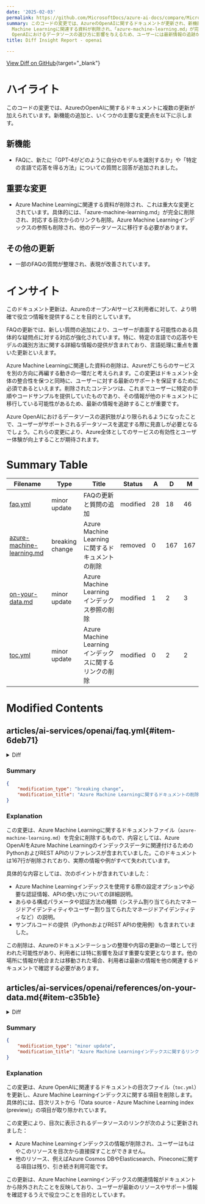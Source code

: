 ```yaml
---
date: '2025-02-03'
permalink: https://github.com/MicrosoftDocs/azure-ai-docs/compare/MicrosoftDocs:5c1bed9...MicrosoftDocs:83a6833
summary: このコードの変更では、AzureのOpenAIに関するドキュメントが更新され、新機能の追加と重要な変更が行われました。新機能として、FAQに「GPT-4がどのように自分のモデルを識別するか」や「特定の言語で応答を得る方法」についての質問と回答が追加されました。一方、Azure
  Machine Learningに関連する資料が削除され、「azure-machine-learning.md」が完全に排除され、目次からのリンクや関連するインデックスの参照も削除されました。また、一部のFAQが整理され、表現が改善されています。この更新は、ユーザーに対してより明確で役立つ情報を提供することを目指しています。特に、Azure
  OpenAIにおけるデータソースの選び方に影響を与えるため、ユーザーには最新情報の追跡が重要です。全体として、Azureのサービスの有効性とユーザー体験の向上が期待されています。
title: Diff Insight Report - openai

---
```


[View Diff on GitHub](https://github.com/MicrosoftDocs/azure-ai-docs/compare/MicrosoftDocs:5c1bed9...MicrosoftDocs:83a6833){target="_blank"}

# ハイライト

このコードの変更では、AzureのOpenAIに関するドキュメントに複数の更新が加えられています。新機能の追加と、いくつかの主要な変更点を以下に示します。

## 新機能

- FAQに、新たに「GPT-4がどのように自分のモデルを識別するか」や「特定の言語で応答を得る方法」についての質問と回答が追加されました。

## 重要な変更

- Azure Machine Learningに関連する資料が削除され、これは重大な変更とされています。具体的には、「azure-machine-learning.md」が完全に削除され、対応する目次からのリンクも削除。Azure Machine Learningインデックスの参照も削除され、他のデータソースに移行する必要があります。

## その他の更新

- 一部のFAQの質問が整理され、表現が改善されています。

# インサイト

このドキュメント更新は、AzureのオープンAIサービス利用者に対して、より明確で役立つ情報を提供することを目的としています。

FAQの更新では、新しい質問の追加により、ユーザーが直面する可能性のある具体的な疑問点に対する対応が強化されています。特に、特定の言語での応答やモデルの識別方法に関する詳細な情報の提供が含まれており、言語処理に重点を置いた更新といえます。

Azure Machine Learningに関連した資料の削除は、Azureがこちらのサービスを別の方向に再編する動きの一環だと考えられます。この変更はドキュメント全体の整合性を保つと同時に、ユーザーに対する最新のサポートを保証するために必須であるといえます。削除されたコンテンツは、これまでユーザーに特定の手順やコードサンプルを提供していたものであり、その情報が他のドキュメントに移行している可能性があるため、最新の情報を追跡することが重要です。

Azure OpenAIにおけるデータソースの選択肢がより限られるようになったことで、ユーザーがサポートされるデータソースを選定する際に見直しが必要となるでしょう。これらの変更により、Azure全体としてのサービスの有効性とユーザー体験が向上することが期待されます。

# Summary Table
|  Filename  | Type |    Title    | Status | A  | D  | M  |
|------------|------|-------------|--------|----|----|----|
| [faq.yml](#item-6deb71) | minor update | FAQの更新と質問の追加 | modified | 28 | 18 | 46 | 
| [azure-machine-learning.md](#item-940a2b) | breaking change | Azure Machine Learningに関するドキュメントの削除 | removed | 0 | 167 | 167 | 
| [on-your-data.md](#item-c35b1e) | minor update | Azure Machine Learningインデックス参照の削除 | modified | 1 | 2 | 3 | 
| [toc.yml](#item-c945af) | minor update | Azure Machine Learningインデックスに関するリンクの削除 | modified | 0 | 2 | 2 | 


# Modified Contents
## articles/ai-services/openai/faq.yml{#item-6deb71}

<details>
<summary>Diff</summary>
````diff
@@ -64,22 +64,7 @@ sections:
           Where can I read about better ways to use Azure OpenAI to get the responses I want from the service?
         answer: | 
           Check out our [introduction to prompt engineering](./concepts/prompt-engineering.md). While these models are powerful, their behavior is also very sensitive to the prompts they receive from the user. This makes prompt construction an important skill to develop. After you've completed the introduction, check out our article on [system messages](./concepts/advanced-prompt-engineering.md).
-      - question: |
-          My guest account has been given access to an Azure OpenAI resource, but I'm unable to access that resource in the Azure AI Foundry portal. How do I enable access?
-        answer: | 
-          This is expected behavior when using the default sign-in experience for the [Azure AI Foundry](https://ai.azure.com).
-          
-          To access Azure AI Foundry from a guest account that has been granted access to an Azure OpenAI resource:
-          
-          1. Open a private browser session and then navigate to [https://ai.azure.com](https://ai.azure.com).
-          2. Rather than immediately entering your guest account credentials instead select `Sign-in options` 
-          3. Now select **Sign in to an organization** 
-          4. Enter the domain name of the organization that granted your guest account access to the Azure OpenAI resource. 
-          5. Now sign-in with your guest account credentials. 
-          
-          You should now be able to access the resource via the Azure AI Foundry portal.
-          
-          Alternatively if you're signed into the [Azure portal](https://portal.azure.com) from the Azure OpenAI resource's Overview pane you can select **Go to Azure AI Foundry** to automatically sign in with the appropriate organizational context.   
+      
       - question: |
           When I ask GPT-4 which model it's running, it tells me it's running GPT-3. Why does this happen?
         answer: | 
@@ -95,6 +80,15 @@ sections:
 
           To learn more about how GPT models are trained and work we recommend watching [Andrej Karpathy's talk from Build 2023 on the state of GPT](https://www.youtube.com/watch?v=bZQun8Y4L2A).
       
+      - question: |
+          How can I get the model to respond in a specific language?
+        answer: | 
+          Ensure that your prompt is clear and specific about the language requirement. If the issue persists, consider adding more context or rephrasing the prompt to reinforce the language instruction.
+
+          Example prompts:
+          * "Please respond in English and only in English."
+          * "Answer the following question in English: What is the weather like in Fresno?"
+          
       - question: |
           I asked the model when its knowledge cutoff is and it gave me a different answer than what is on the Azure OpenAI model's page. Why does this happen?
         answer:
@@ -121,7 +115,7 @@ sections:
           We noticed charges associated with API calls that failed to complete with status code 400. Why are failed API calls generating a charge? 
         answer:
           If the service performs processing, you will be charged even if the status code is not successful (not 200).
-          Common examples of this are, a 400 error due to a content filter or input limit, or a 408 error due to a timeout. Charges will also occur when a `status 200` is received with a `finish_reason` of `content_filter`.
+          Common examples of this are, a 400 error due to a content filter or input limit, or a 408 error due to a time-out. Charges will also occur when a `status 200` is received with a `finish_reason` of `content_filter`.
           In this case the prompt did not have any issues, but the completion generated by the model was detected to violate the content filtering rules, which result in the completion being filtered. 
 
           If the service doesn't perform processing, you won't be charged.
@@ -132,7 +126,23 @@ sections:
           How do I get access to Azure OpenAI? 
         answer: |
           A Limited Access registration form is not required to access most Azure OpenAI models. Learn more on the [Azure OpenAI Limited Access page](/legal/cognitive-services/openai/limited-access?context=/azure/ai-services/openai/context/context).
-
+      - question: |
+          My guest account has been given access to an Azure OpenAI resource, but I'm unable to access that resource in the Azure AI Foundry portal. How do I enable access?
+        answer: | 
+          This is expected behavior when using the default sign-in experience for the [Azure AI Foundry](https://ai.azure.com).
+          
+          To access Azure AI Foundry from a guest account that has been granted access to an Azure OpenAI resource:
+          
+          1. Open a private browser session and then navigate to [https://ai.azure.com](https://ai.azure.com).
+          2. Rather than immediately entering your guest account credentials instead select `Sign-in options` 
+          3. Now select **Sign in to an organization** 
+          4. Enter the domain name of the organization that granted your guest account access to the Azure OpenAI resource. 
+          5. Now sign-in with your guest account credentials. 
+          
+          You should now be able to access the resource via the Azure AI Foundry portal.
+          
+          Alternatively if you're signed into the [Azure portal](https://portal.azure.com) from the Azure OpenAI resource's Overview pane you can select **Go to Azure AI Foundry** to automatically sign in with the appropriate organizational context.   
+  
   - name: Learning more and where to ask questions
     questions:
       - question: |
````
</details>

### Summary

```json
{
    "modification_type": "minor update",
    "modification_title": "FAQの更新と質問の追加"
}
```

### Explanation
このコードの変更は、OpenAIに関するFAQ（よくある質問）のYAMLファイルを更新するものであり、いくつかの新しい質問と回答の追加がなされています。追加された内容には、モデルがどのように特定の言語で応答できるかについての情報と、ゲストアカウントがAzure AI Foundryポータルへのアクセスを有効にする方法が含まれています。また、いくつかの既存の質問が整理され、回答の表現が改善されています。

具体的には、以下の内容が変更されています：
1. 「GPT-4がどのように自分のモデルを識別するか」に関する新しい質問が追加されました。
2. 「特定の言語で応答を得る方法」に関する明確なガイダンスが提供され、具体的な例も示されています。
3. ゲストアカウントのアクセスに関する手順が改訂され、一部の文が修正されています。

この更新は、ユーザーがAzure OpenAIサービスの利用に関してよりよく理解し、サポートを受けやすくするために行われました。

## articles/ai-services/openai/references/azure-machine-learning.md{#item-940a2b}

<details>
<summary>Diff</summary>
````diff
@@ -1,167 +0,0 @@
----
-title: Azure OpenAI on your Azure Machine Learning index data Python & REST API reference
-titleSuffix: Azure OpenAI
-description: Learn how to use Azure OpenAI on your Azure Machine Learning index data Python & REST API.
-manager: nitinme
-ms.service: azure-ai-openai
-ms.topic: conceptual
-ms.date: 01/28/2025
-author: aahill
-ms.author: aahi
-recommendations: false
-ms.custom: devx-track-python
----
-
-# Data source - Azure Machine Learning index (preview)
-
-The configurable options of Azure Machine Learning index when using Azure OpenAI On Your Data. This data source is supported in API version `2024-02-15-preview`.
-
-|Name | Type | Required | Description |
-|--- | --- | --- | --- |
-|`parameters`| [Parameters](#parameters)| True| The parameters to use when configuring Azure Machine Learning index.|
-| `type`| string| True | Must be `azure_ml_index`. |
-
-## Parameters
-
-|Name | Type | Required | Description |
-|--- | --- | --- | --- |
-| `project_resource_id` | string | True | The resource ID of the Azure Machine Learning project.|
-| `name` | string | True | The Azure Machine Learning index name.|
-| `version` | string | True | The version of the Azure Machine Learning index.|
-| `authentication`| One of [AccessTokenAuthenticationOptions](#access-token-authentication-options), [SystemAssignedManagedIdentityAuthenticationOptions](#system-assigned-managed-identity-authentication-options), [UserAssignedManagedIdentityAuthenticationOptions](#user-assigned-managed-identity-authentication-options) | True | The authentication method to use when accessing the defined data source. |
-| `in_scope` | boolean | False | Whether queries should be restricted to use of indexed data. Default is `True`.| 
-| `role_information`| string | False | Give the model instructions about how it should behave and any context it should reference when generating a response. You can describe the assistant's personality and tell it how to format responses.|
-| `strictness` | integer | False | The configured strictness of the search relevance filtering. The higher of strictness, the higher of the precision but lower recall of the answer. Default is `3`.| 
-| `top_n_documents` | integer | False | The configured top number of documents to feature for the configured query. Default is `5`. |
-| `filter`| string | False | Search filter. Only supported if the Azure Machine Learning index is of type Azure Search.|
-
-
-## Access token authentication options
-
-The authentication options for Azure OpenAI On Your Data when using access token.
-
-|Name | Type | Required | Description |
-|--- | --- | --- | --- |
-| `access_token`|string|True|The access token to use for authentication.|
-| `type`|string|True| Must be `access_token`.|
-
-## System assigned managed identity authentication options
-
-The authentication options for Azure OpenAI On Your Data when using a system-assigned managed identity.
-
-|Name | Type | Required | Description |
-|--- | --- | --- | --- |
-| `type`|string|True| Must be `system_assigned_managed_identity`.|
-
-## User assigned managed identity authentication options
-
-The authentication options for Azure OpenAI On Your Data when using a user-assigned managed identity.
-
-|Name | Type | Required | Description |
-|--- | --- | --- | --- |
-| `managed_identity_resource_id`|string|True|The resource ID of the user-assigned managed identity to use for authentication.|
-| `type`|string|True| Must be `user_assigned_managed_identity`.|
-
-## Examples
-
-Prerequisites:
-* Configure the role assignments from Azure OpenAI system assigned managed identity to Azure Machine Learning workspace resource. Required role: `AzureML Data Scientist`.
-* Configure the role assignments from the user to the Azure OpenAI resource. Required role: `Cognitive Services OpenAI User`.
-* Install [Az CLI](/cli/azure/install-azure-cli) and run `az login`.
-* Define the following environment variables: `AzureOpenAIEndpoint`, `ChatCompletionsDeploymentName`, `ProjectResourceId`, `IndexName`, `IndexVersion`.
-* Run `export MSYS_NO_PATHCONV=1` if you're using MINGW.
-```bash
-export AzureOpenAIEndpoint=https://example.openai.azure.com/
-export ChatCompletionsDeploymentName=turbo
-export ProjectResourceId='/subscriptions/{subscription-id}/resourceGroups/{resource-group-name}/providers/Microsoft.MachineLearningServices/workspaces/{workspace-id}'
-export IndexName=testamlindex
-export IndexVersion=2
-```
-
-# [Python 1.x](#tab/python)
-
-Install the latest pip packages `openai`, `azure-identity`.
-
-```python
-import os
-from openai import AzureOpenAI
-from azure.identity import DefaultAzureCredential, get_bearer_token_provider
-
-endpoint = os.environ.get("AzureOpenAIEndpoint")
-deployment = os.environ.get("ChatCompletionsDeploymentName")
-project_resource_id = os.environ.get("ProjectResourceId")
-index_name = os.environ.get("IndexName")
-index_version = os.environ.get("IndexVersion")
-
-token_provider = get_bearer_token_provider(
-    DefaultAzureCredential(), "https://cognitiveservices.azure.com/.default")
-
-client = AzureOpenAI(
-    azure_endpoint=endpoint,
-    azure_ad_token_provider=token_provider,
-    api_version="2024-02-15-preview",
-)
-
-completion = client.chat.completions.create(
-    model=deployment,
-    messages=[
-        {
-            "role": "user",
-            "content": "Who is DRI?",
-        },
-    ],
-    extra_body={
-        "data_sources": [
-            {
-                "type": "azure_ml_index",
-                "parameters": {
-                    "project_resource_id": project_resource_id,
-                    "name": index_name,
-                    "version": index_version,
-                    "authentication": {
-                        "type": "system_assigned_managed_identity"
-                    },
-                }
-            }
-        ]
-    }
-)
-
-print(completion.model_dump_json(indent=2))
-
-```
-
-# [REST](#tab/rest)
-
-```bash
-
-az rest --method POST \
- --uri $AzureOpenAIEndpoint/openai/deployments/$ChatCompletionsDeploymentName/chat/completions?api-version=2024-02-15-preview \
- --resource https://cognitiveservices.azure.com/ \
- --body \
-'
-{
-    "data_sources": [
-      {
-        "type": "azure_ml_index",
-        "parameters": {
-          "project_resource_id": "'$ProjectResourceId'",
-          "name": "'$IndexName'",
-          "version": "'$IndexVersion'",
-          "authentication": {
-            "type": "system_assigned_managed_identity"
-          },
-        }
-      }
-    ],
-    "messages": [
-      {
-        "role": "user",
-        "content": "Who is DRI?"
-      }
-    ]
-}
-'
-```
-
----
````
</details>

### Summary

```json
{
    "modification_type": "breaking change",
    "modification_title": "Azure Machine Learningに関するドキュメントの削除"
}
```

### Explanation
この変更は、Azure Machine Learningに関するドキュメントファイル（`azure-machine-learning.md`）を完全に削除するもので、内容としては、Azure OpenAIをAzure Machine Learningのインデックスデータに関連付けるためのPythonおよびREST APIのリファレンスが含まれていました。このドキュメントは167行が削除されており、実際の情報や例がすべて失われています。

具体的な内容としては、次のポイントが含まれていました：
- Azure Machine Learningインデックスを使用する際の設定オプションや必要な認証情報、APIの使い方についての詳細説明。
- あらゆる構成パラメータや認証方法の種類（システム割り当てられたマネージドアイデンティティやユーザー割り当てられたマネージドアイデンティティなど）の説明。
- サンプルコードの提供（PythonおよびREST APIの使用例）も含まれていました。

この削除は、Azureのドキュメンテーションの整理や内容の更新の一環として行われた可能性があり、利用者には特に影響を及ぼす重要な変更となります。他の場所に情報が統合または移動された場合、利用者は最新の情報を他の関連するドキュメントで確認する必要があります。

## articles/ai-services/openai/references/on-your-data.md{#item-c35b1e}

<details>
<summary>Diff</summary>
````diff
@@ -33,7 +33,7 @@ POST {endpoint}/openai/deployments/{deployment-id}/chat/completions?api-version=
 * `2024-05-01-preview` [Swagger spec](https://github.com/Azure/azure-rest-api-specs/tree/main/specification/cognitiveservices/data-plane/AzureOpenAI/inference/preview/2024-05-01-preview)
 
 > [!NOTE]
-> [Azure Machine learning indexes](./azure-machine-learning.md), [Pinecone](./pinecone.md), and [Elasticsearch](./elasticsearch.md) are supported as a preview.
+> [Pinecone](./pinecone.md), and [Elasticsearch](./elasticsearch.md) are supported as a preview.
 
 ## URI parameters
 
@@ -97,7 +97,6 @@ This list shows the supported data sources.
 
 * [Azure AI Search](./azure-search.md)
 * [Azure Cosmos DB for MongoDB vCore](./cosmos-db.md)
-* [Azure Machine Learning index (preview)](./azure-machine-learning.md)
 * [Elasticsearch (preview)](./elasticsearch.md)
 * [Pinecone (preview)](./pinecone.md)
 
````
</details>

### Summary

```json
{
    "modification_type": "minor update",
    "modification_title": "Azure Machine Learningインデックス参照の削除"
}
```

### Explanation
この変更は、Azure OpenAIに関するドキュメントである「on-your-data.md」を更新し、Azure Machine Learningインデックスの参照を削除します。具体的には、ドキュメント内の重要な注記から「Azure Machine Learningインデックス」の言及が削除され、他のデータソース（PineconeおよびElasticsearch）だけがプレビューとしてサポートされていることが示されるようになりました。

変更の詳細は以下の通りです：
- 注記セクションから「Azure Machine Learningインデックス」の記述が削除され、残りはPineconeおよびElasticsearchのみとなります。
- サポートされるデータソースのリストからも「Azure Machine Learningインデックス」の行が削除されました。

この変更は、Azure OpenAIのデータソースとしてAzure Machine Learningインデックスを使用することが廃止されたか、またはプレビューから除外されたことを示しており、ユーザーは他のリソースに移行する必要があるかもしれません。このように、ドキュメントが更新されることにより、ユーザーに最新のサポート情報を提供することができます。

## articles/ai-services/openai/toc.yml{#item-c945af}

<details>
<summary>Diff</summary>
````diff
@@ -310,8 +310,6 @@ items:
           href: ./references/azure-search.md
         - name: Data source - Azure Cosmos DB for MongoDB vCore
           href: ./references/cosmos-db.md
-        - name: Data source - Azure Machine Learning index (preview)
-          href: ./references/azure-machine-learning.md
         - name: Data source - Elasticsearch (preview)
           href: ./references/elasticsearch.md
         - name: Data source - Pinecone (preview)
````
</details>

### Summary

```json
{
    "modification_type": "minor update",
    "modification_title": "Azure Machine Learningインデックスに関するリンクの削除"
}
```

### Explanation
この変更は、Azure OpenAIに関連するドキュメントの目次ファイル（`toc.yml`）を更新し、Azure Machine Learningインデックスに関する項目を削除します。具体的には、目次リストから「Data source - Azure Machine Learning index (preview)」の項目が取り除かれています。

この変更により、目次に表示されるデータソースのリンクが次のように更新されました：
- Azure Machine Learningインデックスの情報が削除され、ユーザーはもはやこのリソースを目次から直接探すことができません。
- 他のリソース、例えばAzure Cosmos DBやElasticsearch、Pineconeに関する項目は残り、引き続き利用可能です。

この更新は、Azure Machine Learningインデックスの関連情報がドキュメントから除外されたことを反映しており、ユーザーが最新のリソースやサポート情報を確認するうえで役立つことを目的としています。


